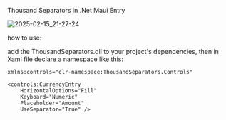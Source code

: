 Thousand Separators in .Net Maui Entry

![2025-02-15_21-27-24](https://github.com/user-attachments/assets/312f63d0-745a-4f20-ae7d-2ec7fac711ff)


how to use:

add the ThousandSeparators.dll to your project's dependencies, then in Xaml file declare a namespace like this:
```
xmlns:controls="clr-namespace:ThousandSeparators.Controls"

<controls:CurrencyEntry
    HorizontalOptions="Fill"
    Keyboard="Numeric"
    Placeholder="Amount"
    UseSeparator="True" />
```
